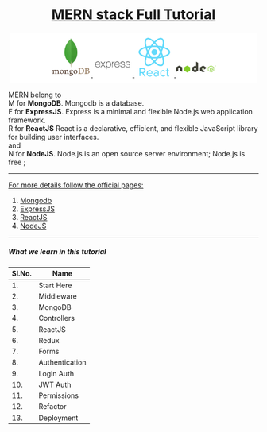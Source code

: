 <div style="text-align:center; text-decoration:underline;">
<h1>MERN stack Full Tutorial</h1>
<div style="background:#fff; padding:10px 5px; margin:10px 2px;">
<img style="width:80px;" src="./icons/mongodb.png"/>
<img style="width:80px;" src="./icons/expressjs.png"/>
<img style="width:80px;" src="./icons/reactjs.png"/>
<img style="width:80px;" src="./icons/nodejs.png"/>
</div>
</div>
<p>
MERN belong to <br>
M for <strong>MongoDB</strong>. Mongodb is a database. <br>
E for <strong>ExpressJS</strong>. Express is a minimal and flexible Node.js web application framework.<br>
R for <strong>ReactJS</strong> React is a declarative, efficient, and flexible JavaScript library for building user interfaces. <br> and <br>
N for <strong>NodeJS</strong>. Node.js is an open source server environment; Node.js is free ;<br>
</p>
<hr>
<p style="text-decoration:underline;">For more details follow the official pages: <br>
<ol>
<li>
<a href="https://www.mongodb.com/">Mongodb</a>
</li>
<li>
<a href="https://expressjs.com/">ExpressJS</a>
</li>
<li>
<a href="https://reactjs.org/">ReactJS</a>

</li>
<li>
<a href="https://nodejs.org/">NodeJS</a>
</li>
</ol>
</p>
<hr>
<h5>What we learn in this tutorial</h5>

<table>
<thead>
<th>SI.No.</th>
<th>Name</th>
</thead>
<tbody>
<tr>
<td>1.</td>
<td>Start Here</td>
</tr>

<tr>
<td>2.</td>
<td>Middleware</td>
</tr>

<tr>
<td>3.</td>
<td>MongoDB</td>
</tr>

<tr>
<td>4.</td>
<td>Controllers</td>
</tr>

<tr>
<td>5.</td>
<td>ReactJS</td>
</tr>

<tr>
<td>6.</td>
<td>Redux</td>
</tr>

<tr>
<td>7.</td>
<td>Forms</td>
</tr>

<tr>
<td>8.</td>
<td>Authentication</td>
</tr>

<tr>
<td>9.</td>
<td>Login Auth</td>
</tr>

<tr>
<td>10.</td>
<td>JWT Auth</td>
</tr>

<tr>
<td>11.</td>
<td>Permissions</td>
</tr>

<tr>
<td>12.</td>
<td>Refactor</td>
</tr>

<tr>
<td>13.</td>
<td>Deployment</td>
</tr>

</tbody>
</table>
